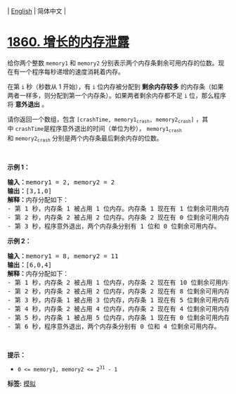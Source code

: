 | [English](README_EN.md) | 简体中文 |

# [1860. 增长的内存泄露](https://leetcode-cn.com/problems/incremental-memory-leak)
<p>给你两个整数 <code>memory1</code> 和 <code>memory2</code> 分别表示两个内存条剩余可用内存的位数。现在有一个程序每秒递增的速度消耗着内存。</p>

<p>在第 <code>i</code> 秒（秒数从 1 开始），有 <code>i</code> 位内存被分配到 <strong>剩余内存较多</strong> 的内存条（如果两者一样多，则分配到第一个内存条）。如果两者剩余内存都不足 <code>i</code> 位，那么程序将 <b>意外退出</b> 。</p>

<p>请你返回一个数组，包含<em> </em><code>[crashTime, memory1<sub>crash</sub>, memory2<sub>crash</sub>]</code> ，其中 <code>crashTime</code>是程序意外退出的时间（单位为秒），<em> </em><code>memory1<sub>crash</sub></code><em> </em>和<em> </em><code>memory2<sub>crash</sub></code><em> </em>分别是两个内存条最后剩余内存的位数。</p>

<p> </p>

<p><strong>示例 1：</strong></p>

<pre><b>输入：</b>memory1 = 2, memory2 = 2
<b>输出：</b>[3,1,0]
<b>解释：</b>内存分配如下：
- 第 1 秒，内存条 1 被占用 1 位内存。内存条 1 现在有 1 位剩余可用内存。
- 第 2 秒，内存条 2 被占用 2 位内存。内存条 2 现在有 0 位剩余可用内存。
- 第 3 秒，程序意外退出，两个内存条分别有 1 位和 0 位剩余可用内存。
</pre>

<p><strong>示例 2：</strong></p>

<pre><b>输入：</b>memory1 = 8, memory2 = 11
<b>输出：</b>[6,0,4]
<b>解释：</b>内存分配如下：
- 第 1 秒，内存条 2 被占用 1 位内存，内存条 2 现在有 10 位剩余可用内存。
- 第 2 秒，内存条 2 被占用 2 位内存，内存条 2 现在有 8 位剩余可用内存。
- 第 3 秒，内存条 1 被占用 3 位内存，内存条 1 现在有 5 位剩余可用内存。
- 第 4 秒，内存条 2 被占用 4 位内存，内存条 2 现在有 4 位剩余可用内存。
- 第 5 秒，内存条 1 被占用 5 位内存，内存条 1 现在有 0 位剩余可用内存。
- 第 6 秒，程序意外退出，两个内存条分别有 0 位和 4 位剩余可用内存。
</pre>

<p> </p>

<p><strong>提示：</strong></p>

<ul>
	<li><code>0 &lt;= memory1, memory2 &lt;= 2<sup>31</sup> - 1</code></li>
</ul>

**标签:**  [模拟](https://leetcode-cn.com/tag/simulation) 